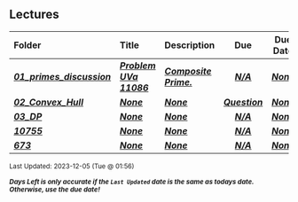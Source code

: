 ## Lectures

| Folder | Title | Description | Due | Due Date |  |
|:------|:------|:------|:-----:|:-----:|-----|
| ***<a href="https://github.com/rugbyprof/4883-Programming_Techniques/tree/master/Lectures/01_primes_discussion">01_primes_discussion</a>*** | ***<a href="https://github.com/rugbyprof/4883-Programming_Techniques/tree/master/Lectures/01_primes_discussion"> Problem UVa 11086 </a>*** | ***<a href="https://github.com/rugbyprof/4883-Programming_Techniques/tree/master/Lectures/01_primes_discussion"> Composite Prime.</a>*** | ***<a href="https://github.com/rugbyprof/4883-Programming_Techniques/tree/master/Lectures/01_primes_discussion">N/A</a>*** | ***<a href="https://github.com/rugbyprof/4883-Programming_Techniques/tree/master/Lectures/01_primes_discussion">None</a>*** |  |
| ***<a href="https://github.com/rugbyprof/4883-Programming_Techniques/tree/master/Lectures/02_Convex_Hull">02_Convex_Hull</a>*** | ***<a href="https://github.com/rugbyprof/4883-Programming_Techniques/tree/master/Lectures/02_Convex_Hull">None</a>*** | ***<a href="https://github.com/rugbyprof/4883-Programming_Techniques/tree/master/Lectures/02_Convex_Hull">None</a>*** | ***<a href="https://github.com/rugbyprof/4883-Programming_Techniques/tree/master/Lectures/02_Convex_Hull"> Question</a>*** | ***<a href="https://github.com/rugbyprof/4883-Programming_Techniques/tree/master/Lectures/02_Convex_Hull">None</a>*** |  |
| ***<a href="https://github.com/rugbyprof/4883-Programming_Techniques/tree/master/Lectures/03_DP">03_DP</a>*** | ***<a href="https://github.com/rugbyprof/4883-Programming_Techniques/tree/master/Lectures/03_DP">None</a>*** | ***<a href="https://github.com/rugbyprof/4883-Programming_Techniques/tree/master/Lectures/03_DP">None</a>*** | ***<a href="https://github.com/rugbyprof/4883-Programming_Techniques/tree/master/Lectures/03_DP">N/A</a>*** | ***<a href="https://github.com/rugbyprof/4883-Programming_Techniques/tree/master/Lectures/03_DP">None</a>*** |  |
| ***<a href="https://github.com/rugbyprof/4883-Programming_Techniques/tree/master/Lectures/10755">10755</a>*** | ***<a href="https://github.com/rugbyprof/4883-Programming_Techniques/tree/master/Lectures/10755">None</a>*** | ***<a href="https://github.com/rugbyprof/4883-Programming_Techniques/tree/master/Lectures/10755">None</a>*** | ***<a href="https://github.com/rugbyprof/4883-Programming_Techniques/tree/master/Lectures/10755">N/A</a>*** | ***<a href="https://github.com/rugbyprof/4883-Programming_Techniques/tree/master/Lectures/10755">None</a>*** |  |
| ***<a href="https://github.com/rugbyprof/4883-Programming_Techniques/tree/master/Lectures/673">673</a>*** | ***<a href="https://github.com/rugbyprof/4883-Programming_Techniques/tree/master/Lectures/673">None</a>*** | ***<a href="https://github.com/rugbyprof/4883-Programming_Techniques/tree/master/Lectures/673">None</a>*** | ***<a href="https://github.com/rugbyprof/4883-Programming_Techniques/tree/master/Lectures/673">N/A</a>*** | ***<a href="https://github.com/rugbyprof/4883-Programming_Techniques/tree/master/Lectures/673">None</a>*** |  |

<sup>Last Updated: 2023-12-05 (Tue @ 01:56)</sup> 

<sup>***Days Left is only accurate if the `Last Updated` date is the same as todays date. Otherwise, use the due date!***</sup> 